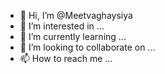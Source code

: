 - 👋 Hi, I’m @Meetvaghaysiya
- 👀 I’m interested in ...
- 🌱 I’m currently learning ...
- 💞️ I’m looking to collaborate on ...
- 📫 How to reach me ...

<!---
Meetvaghaysiya/Meetvaghaysiya is a ✨ special ✨ repository because its `README.md` (this file) appears on your GitHub profile.
You can click the Preview link to take a look at your changes.
--->
